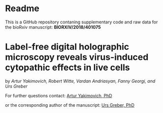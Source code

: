 # Readme

This is a GitHub repository contaning supplementary code and raw data for the bioRxiv manuscript:
**BIORXIV/2018/401075**
# Label-free digital holographic microscopy reveals virus-induced cytopathic effects in live cells
by
*Artur Yakimovich, Robert Witte, Vardan Andriasyan, Fanny Georgi, and Urs Greber*

For further questions contact:
[Artur Yakimovich, PhD](mailto:a.yakimovich@ucl.ac.uk)

or the corresponding author of the manuscript:
[Urs Greber, PhD](mailto:urs.greber@imls.uzh.ch)